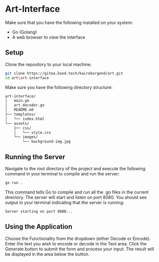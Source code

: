 # Art-Interface

Make sure that you have the following installed on your system:

- Go (Golang)
- A web browser to view the interface

## Setup

Clone the repository to your local machine.

```bash
git clone https://gitea.kood.tech/kairokorgend/art.git
cd art\art-interface
```

Make sure you have the following directory structure:

```bash
art-interface/
│   main.go
│   art_decoder.go
│   README.md
├── templates/
│   └── index.html
└── assets/
    ├── css/
    │   └── style.css
    └── images/
        └── background-img.jpg
```

## Running the Server

Navigate to the root directory of the project and execute the following command in your terminal to compile and run the server:

```bash
go run .
```

This command tells Go to compile and run all the .go files in the current directory. The server will start and listen on port 8080. You should see output in your terminal indicating that the server is running:

```bash
Server starting on port 8080...
```

## Using the Application

Choose the Functionality from the dropdown (either Decode or Encode).
Enter the text you wish to encode or decode in the Text area.
Click the Generate button to submit the form and process your input.
The result will be displayed in the area below the button.
